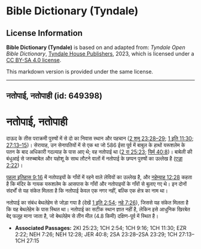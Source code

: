 # Bible Dictionary (Tyndale)

## License Information

**Bible Dictionary (Tyndale)** is based on and adapted from: _Tyndale Open Bible Dictionary_, [Tyndale House Publishers](https://tyndaleopenresources.com/), 2023, which is licensed under a [CC BY-SA 4.0 license](https://creativecommons.org/licenses/by-sa/4.0/legalcode.en).

This markdown version is provided under the same license.



--------------------------------

## नतोपाई, नतोपाही (id: 649398)

नतोपाई, नतोपाही
===============

दाऊद के तीस पराक्रमी पुरुषों में से दो का निवास स्थान और पहचान ([2 शमू 23:28–29](https://ref.ly/2Sam23:28-2Sam23:29); [1 इति 11:30](https://ref.ly/1Chr11:30); [27:13–15](https://ref.ly/1Chr27:13-1Chr27:15))। सेरायाह, उन सेनापतियों में से एक था जो 586 ईसा पूर्व में बाबुल के हाथों यरूशलेम के पतन के बाद अधिकारी गदल्याह के पास आए थे; वह नतोपाई था ([2 रा 25:23](https://ref.ly/2Kgs25:23); [यिर्म 40:8](https://ref.ly/Jer40:8))। बाबेली की बंधुआई से जरुब्बाबेल और यहोशू के साथ लौटने वालों में नतोपाई के छप्पन पुरुषों का उल्लेख है ([एज्रा 2:22](https://ref.ly/Ezra2:22))। 

[पहला इतिहास 9:16](https://ref.ly/1Chr9:16) में नतोपाइयों के गाँवों में रहने वाले लेवियों का उल्लेख है, और [नहेम्याह 12:28](https://ref.ly/Neh12:28) कहता है कि मंदिर के गायक यरूशलेम के आसपास के गाँवों और नतोपाइयों के गाँवों से बुलाए गए थे। इन दोनों संदर्भों से यह संकेत मिलता है कि नतोपाई केवल एक नगर नहीं, बल्कि एक क्षेत्र का नाम था। 

नतोपाई का संबंध बेथलेहेम से जोड़ा गया है (देखें [1 इति 2:54](https://ref.ly/1Chr2:54); [नहे 7:26](https://ref.ly/Neh7:26)), जिससे यह संकेत मिलता है कि यह बेथलेहेम के पास स्थित था। नतोपाई का सटीक स्थान ज्ञात नहीं है, लेकिन इसे आधुनिक खिरबेत बेद्द फलूह माना जाता है, जो बेथलेहेम से तीन मील (4\.8 किमी) दक्षिण\-पूर्व में स्थित है।

* **Associated Passages:** 2KI 25:23; 1CH 2:54; 1CH 9:16; 1CH 11:30; EZR 2:22; NEH 7:26; NEH 12:28; JER 40:8; 2SA 23:28–2SA 23:29; 1CH 27:13–1CH 27:15

